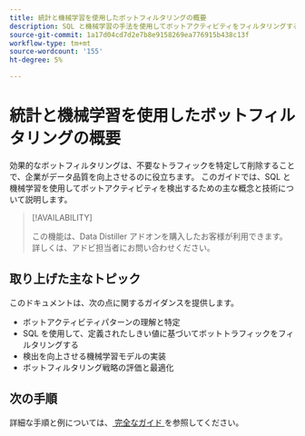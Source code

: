 ```yaml
---
title: 統計と機械学習を使用したボットフィルタリングの概要
description: SQL と機械学習の手法を使用してボットアクティビティをフィルタリングする方法を簡単に紹介します。 データの整合性と分析を強化するためのデータ準備、しきい値定義およびモデル評価について説明します。 このプレースホルダードキュメントでは、より包括的なガイドを示しています。
source-git-commit: 1a17d04cd7d2e7b8e9158269ea776915b438c13f
workflow-type: tm+mt
source-wordcount: '155'
ht-degree: 5%

---
```


# 統計と機械学習を使用したボットフィルタリングの概要

効果的なボットフィルタリングは、不要なトラフィックを特定して削除することで、企業がデータ品質を向上させるのに役立ちます。 このガイドでは、SQL と機械学習を使用してボットアクティビティを検出するための主な概念と技術について説明します。

>[!AVAILABILITY]
>
>この機能は、Data Distiller アドオンを購入したお客様が利用できます。 詳しくは、アドビ担当者にお問い合わせください。

## 取り上げた主なトピック

このドキュメントは、次の点に関するガイダンスを提供します。

- ボットアクティビティパターンの理解と特定
- SQL を使用して、定義されたしきい値に基づいてボットトラフィックをフィルタリングする
- 検出を向上させる機械学習モデルの実装
- ボットフィルタリング戦略の評価と最適化

## 次の手順

詳細な手順と例については、[ 完全なガイド ](../advanced-statistics/examples/statistics-and-ml-bot-filtering.md) を参照してください。
